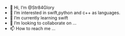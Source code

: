 - 👋 Hi, I’m @Str84Glory
- 👀 I’m interested in swift,python and c++ as languages.
- 🌱 I’m currently learning swift
- 💞️ I’m looking to collaborate on ...
- 📫 How to reach me ...

<!---
Str84Glory/Str84Glory is a ✨ special ✨ repository because its `README.md` (this file) appears on your GitHub profile.
You can click the Preview link to take a look at your changes.
--->
